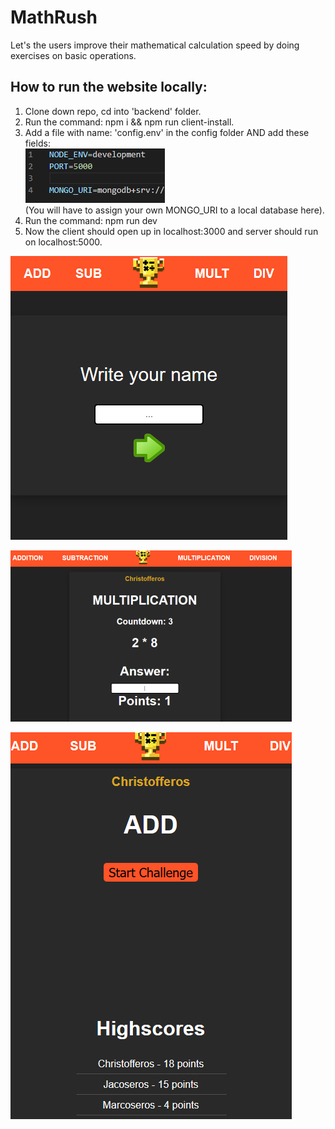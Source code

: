 # MathRush
Let's the users improve their mathematical calculation speed by doing exercises on basic operations. 

## How to run the website locally:
1. Clone down repo, cd into 'backend' folder.
2. Run the command: npm i && npm run client-install.
3. Add a file with name: 'config.env' in the config folder AND add these fields: <br>
![Woops, image could not be found.](./readmeImages/info.png) <br>
(You will have to assign your own MONGO_URI to a local database here).
3. Run the command: npm run dev
4. Now the client should open up in localhost:3000 and server should run on localhost:5000.

![Woops, image could not be found.](./readmeImages/cardV3.png)

![Woops, image could not be found.](./readmeImages/mainDisplay.png)

![Woops, image could not be found.](./readmeImages/mainDisplay2.png)
